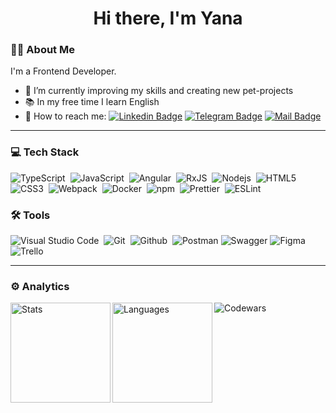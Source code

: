 <div id="header" align="center">
  <h1 align="center">Hi there, I'm Yana</h1>
</div>

### :woman_technologist: About Me
I'm a Frontend Developer.

- 🌱 I’m currently improving my skills and creating new pet-projects
- 📚 In my free time I learn English
- 🔎 How to reach me: [![Linkedin Badge](https://img.shields.io/badge/-Yana_Sebrukovich-blue?style=flat&logo=Linkedin&logoColor=white)](https://www.linkedin.com/in/yana-sebrukovich/)  [![Telegram Badge](https://img.shields.io/badge/-Yana_Sebrukovich-blue?style=flat&logo=Telegram&logoColor=white)](https://t.me/YanaSebrukovich) [![Mail Badge](https://img.shields.io/badge/-Yana_Sebrukovich-blue?style=flat&logo=Gmail&logoColor=white)](mailto:sebrukovich_jana@mail.ru)

---



### 💻 Tech Stack

<img alt="TypeScript" src="https://img.shields.io/badge/typescript-007ACC.svg?&style=for-the-badge&logo=typescript&logoColor=fff" />&nbsp;
<img alt="JavaScript" src="https://img.shields.io/badge/javascript-F7DF1E.svg?&style=for-the-badge&logo=javascript&logoColor=fff" />&nbsp;
<img alt="Angular" src="https://img.shields.io/badge/angular-%23DD0031.svg?style=for-the-badge&logo=angular&logoColor=white" />&nbsp;
<img alt="RxJS" src="https://img.shields.io/badge/rxjs-%23B7178C.svg?style=for-the-badge&logo=reactivex&logoColor=white" />&nbsp;
<img alt="Nodejs" src="https://img.shields.io/badge/node.js-90C53F.svg?&style=for-the-badge&logo=node.js&logoColor=fff" />&nbsp;
<img alt="HTML5" src="https://img.shields.io/badge/html-E34F26.svg?&style=for-the-badge&logo=html5&logoColor=fff" />&nbsp;
<img alt="CSS3" src="https://img.shields.io/badge/css-1572B6.svg?&style=for-the-badge&logo=css3&logoColor=fff" />&nbsp;
<img alt="Webpack" src="https://img.shields.io/badge/Webpack-8DD6F9.svg?style=for-the-badge&logo=webpack&logoColor=fff" />&nbsp;
<img alt="Docker" src="https://img.shields.io/badge/docker-%230db7ed.svg?style=for-the-badge&logo=docker&logoColor=white" />&nbsp;
<img alt="npm" src="https://img.shields.io/badge/npm-CB3837.svg?style=for-the-badge&logo=npm&logoColor=fff" />&nbsp;
<img alt="Prettier" src="https://img.shields.io/badge/Prettier-F7B93E.svg?style=for-the-badge&logo=prettier&logoColor=fff" />&nbsp;
<img alt="ESLint" src="https://img.shields.io/badge/ESLint-4B32C3.svg?style=for-the-badge&logo=ESLint&logoColor=fff" />&nbsp;


### 🛠 Tools

<img alt="Visual Studio Code" src="https://img.shields.io/badge/Visual Studio Code-007ACC.svg?&style=for-the-badge&logo=visual-studio-code&logoColor=fff" />&nbsp;
<img alt="Git" src="https://img.shields.io/badge/git-F05033.svg?&style=for-the-badge&logo=git&logoColor=fff" />&nbsp;
<img alt="Github" src="https://img.shields.io/badge/github-000.svg?&style=for-the-badge&logo=github&logoColor=fff" />&nbsp;
<img alt="Postman" src="https://img.shields.io/badge/postman-FF6C37.svg?style=for-the-badge&logo=postman&logoColor=fff" />
<img alt="Swagger" src="https://img.shields.io/badge/-Swagger-%23Clojure?style=for-the-badge&logo=swagger&logoColor=white" />
<img alt="Figma" src="https://img.shields.io/badge/figma-F24E1E.svg?&style=for-the-badge&logo=figma&logoColor=fff" />&nbsp;
<img alt="Trello" src="https://img.shields.io/badge/Trello-%23026AA7.svg?style=for-the-badge&logo=Trello&logoColor=white" />&nbsp;

---

### ⚙️ Analytics

<div>
      <img height="160em" align="left" alt="Stats" src="https://github-readme-stats.vercel.app/api?username=YaninaSeb&theme=slateorange&show_icons=true" />
      <img height="160em" align="left" alt="Languages" src="https://github-readme-stats.vercel.app/api/top-langs/?username=YaninaSeb&layout=compact&theme=slateorange" />
      <img align="bottom" alt="Codewars" src="https://www.codewars.com/users/YaninaSeb/badges/large" />
</div>

